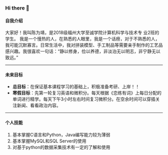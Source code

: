 ### Hi there 👋

#### 自我介绍
  大家好！我叫陈为靖，是2018级福州大学至诚学院计算机科学与技术专
业2班的学生。 我是一个慢热的人，在熟悉的人眼里，我是一个话痨，对于不熟悉的人，我可能沉默寡言。日常生活中，我对拼装模型、手工制品等需要亲手制作的工艺品感兴趣。我很喜欢一句话：“静以修身，俭以养德，非淡泊无以明志，非宁静无以致远。”

---
 #### 未来目标
- **总目标**：在保证基本课程学习的基础上，积极准备考研、上岸！！
- **寒假目标**：先第一轮复习英语和微积分。每天根据《恋练有词》上每日分配的单词进行精学。每天下午3小时左右时间复习微积分。在空余时间可以穿插关注新闻、看看政治内容。

---
#### 个人技能
1. 基本掌握C语言和Python，Java编写能力较为薄弱
2. 基本掌握MySQL和SQL Server的使用
3. 对基于python的数据采集技术有一定的了解和使用
